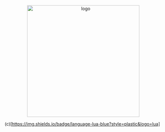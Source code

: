 #  
<p align="center">
  <img width="360" src="https://i.imgur.com/dfDpz4I.png" alt="logo">
</p>

(c)[https://img.shields.io/badge/language-lua-blue?style=plastic&logo=lua]
